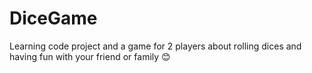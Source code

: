 # DiceGame
Learning code project and a game for 2 players about rolling dices and having fun with your friend or family 😊
